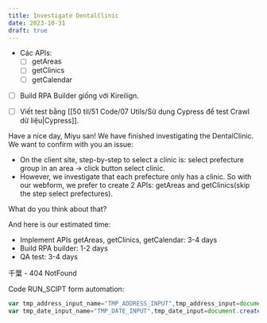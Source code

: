 ```yaml
---
title: Investigate DentalClinic
date: 2023-10-31
draft: true
---
```

- Các APIs:
	- [ ] getAreas
	- [ ] getClinics
	- [ ] getCalendar

- [ ] Build RPA Builder giống với Kireilign.

- [ ] Viết test bằng [[50 til/51 Code/07 Utils/Sử dụng Cypress để test Crawl dữ liệu|Cypress]].


Have a nice day, Miyu san!
We have finished investigating the DentalClinic. We want to confirm with you an issue:
- On the client site, step-by-step to select  a clinic is: select prefecture group in an area -> click button select clinic. 
- However, we investigate that each prefecture only has a clinic. So with our webform, we prefer to create 2 APIs: getAreas and getClinics(skip the step select prefectures).

What do you think about that?

And here is our estimated time:
- Implement APIs getAreas, getClinics, getCalendar: 3-4 days
- Build RPA builder: 1-2 days
- QA test: 3-4 days

千葉 - 404 NotFound



Code RUN_SCIPT form automation:
```js
var tmp_address_input_name="TMP_ADDRESS_INPUT",tmp_address_input=document.createElement("input");tmp_address_input.name=tmp_address_input_name,document.querySelector("body").append(tmp_address_input);
var tmp_date_input_name="TMP_DATE_INPUT",tmp_date_input=document.createElement("input");tmp_date_input.name=tmp_date_input_name,document.querySelector("body").append(tmp_date_input);var tmp_time_input_name="TMP_TIME_INPUT",tmp_time_input=document.createElement("input");tmp_time_input.name=tmp_time_input_name,document.querySelector("body").append(tmp_time_input);
```


